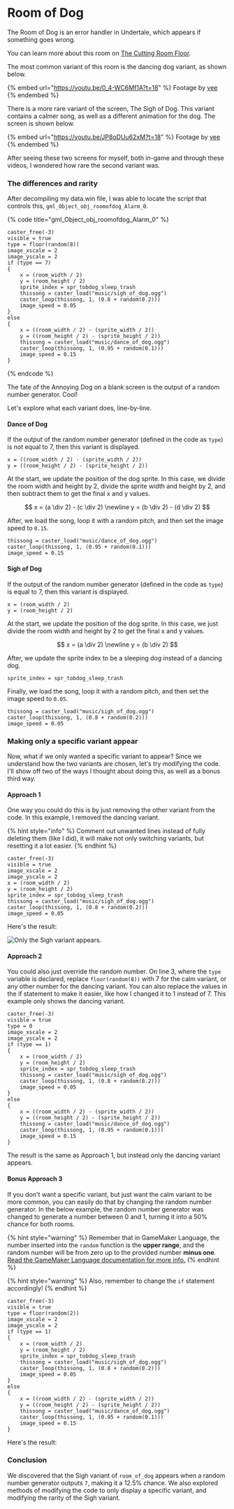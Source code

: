 # Room of Dog

The Room of Dog is an error handler in Undertale, which appears if something goes wrong.

You can learn more about this room on [The Cutting Room Floor](https://tcrf.net/Undertale#Dog\_Error\_Screens).

The most common variant of this room is the dancing dog variant, as shown below.

{% embed url="https://youtu.be/0_4-WC6Mf1A?t=18" %}
Footage by [vee](https://www.youtube.com/channel/UCNiA2v0dBQ1tYdEcwL99ZqQ)
{% endembed %}

There is a more rare variant of the screen, The Sigh of Dog. This variant contains a calmer song, as well as a different animation for the dog. The screen is shown below.

{% embed url="https://youtu.be/JP8oDUu62xM?t=18" %}
Footage by [vee](https://www.youtube.com/channel/UCNiA2v0dBQ1tYdEcwL99ZqQ)
{% endembed %}

After seeing these two screens for myself, both in-game and through these videos, I wondered how rare the second variant was.

### The differences and rarity

After decompiling my data.win file, I was able to locate the script that controls this, `gml_Object_obj_roomofdog_Alarm_0`.

{% code title="gml_Object_obj_roomofdog_Alarm_0" %}
```gml
caster_free(-3)
visible = true
type = floor(random(8))
image_xscale = 2
image_yscale = 2
if (type == 7)
{
    x = (room_width / 2)
    y = (room_height / 2)
    sprite_index = spr_tobdog_sleep_trash
    thissong = caster_load("music/sigh_of_dog.ogg")
    caster_loop(thissong, 1, (0.8 + random(0.2)))
    image_speed = 0.05
}
else
{
    x = ((room_width / 2) - (sprite_width / 2))
    y = ((room_height / 2) - (sprite_height / 2))
    thissong = caster_load("music/dance_of_dog.ogg")
    caster_loop(thissong, 1, (0.95 + random(0.1)))
    image_speed = 0.15
}
```
{% endcode %}

The fate of the Annoying Dog on a blank screen is the output of a random number generator. Cool!

Let's explore what each variant does, line-by-line.

#### Dance of Dog

If the output of the random number generator (defined in the code as `type`) is not equal to 7, then this variant is displayed.

```gml
x = ((room_width / 2) - (sprite_width / 2))
y = ((room_height / 2) - (sprite_height / 2))
```

At the start, we update the position of the dog sprite. In this case, we divide the room width and height by 2, divide the sprite width and height by 2, and then subtract them to get the final x and y values.

$$
x = (a \div 2) - (c \div 2) \newline y = (b \div 2) - (d \div 2)
$$

After, we load the song, loop it with a random pitch, and then set the image speed to `0.15`.

```gml
thissong = caster_load("music/dance_of_dog.ogg")
caster_loop(thissong, 1, (0.95 + random(0.1)))
image_speed = 0.15
```

#### Sigh of Dog

If the output of the random number generator (defined in the code as `type`) is equal to 7, then this variant is displayed.

```gml
x = (room_width / 2)
y = (room_height / 2)
```

At the start, we update the position of the dog sprite. In this case, we just divide the room width and height by 2 to get the final x and y values.

$$
x = (a \div 2) \newline y = (b \div 2)
$$

After, we update the sprite index to be a sleeping dog instead of a dancing dog.

```gml
sprite_index = spr_tobdog_sleep_trash
```

Finally, we load the song, loop it with a random pitch, and then set the image speed to `0.05`.

```gml
thissong = caster_load("music/sigh_of_dog.ogg")
caster_loop(thissong, 1, (0.8 + random(0.2)))
image_speed = 0.05
```

### Making only a specific variant appear

Now, what if we only wanted a specific variant to appear? Since we understand how the two variants are chosen, let's try modifying the code. I'll show off two of the ways I thought about doing this, as well as a bonus third way.

#### Approach 1

One way you could do this is by just removing the other variant from the code. In this example, I removed the dancing variant.

{% hint style="info" %}
Comment out unwanted lines instead of fully deleting them (like I did), it will make not only switching variants, but resetting it a lot easier.
{% endhint %}

```gml
caster_free(-3)
visible = true
image_xscale = 2
image_yscale = 2
x = (room_width / 2)
y = (room_height / 2)
sprite_index = spr_tobdog_sleep_trash
thissong = caster_load("music/sigh_of_dog.ogg")
caster_loop(thissong, 1, (0.8 + random(0.2)))
image_speed = 0.05
```

Here's the result:

![Only the Sigh variant appears.](.gitbook/assets/7Noth88s7g.gif)

#### Approach 2

You could also just override the random number. On line 3, where the `type` variable is declared, replace `floor(random(8))` with 7 for the calm variant, or any other number for the dancing variant. You can also replace the values in the if statement to make it easier, like how I changed it to 1 instead of 7. This example only shows the dancing variant.

```gml
caster_free(-3)
visible = true
type = 0
image_xscale = 2
image_yscale = 2
if (type == 1)
{
    x = (room_width / 2)
    y = (room_height / 2)
    sprite_index = spr_tobdog_sleep_trash
    thissong = caster_load("music/sigh_of_dog.ogg")
    caster_loop(thissong, 1, (0.8 + random(0.2)))
    image_speed = 0.05
}
else
{
    x = ((room_width / 2) - (sprite_width / 2))
    y = ((room_height / 2) - (sprite_height / 2))
    thissong = caster_load("music/dance_of_dog.ogg")
    caster_loop(thissong, 1, (0.95 + random(0.1)))
    image_speed = 0.15
}
```

The result is the same as Approach 1, but instead only the dancing variant appears.

#### Bonus Approach 3

If you don't want a specific variant, but just want the calm variant to be more common, you can easily do that by changing the random number generator. In the below example, the random number generator was changed to generate a number between 0 and 1, turning it into a 50% chance for both rooms.

{% hint style="warning" %}
Remember that in GameMaker Language, the number inserted into the `random` function is the **upper range**, and the random number will be from zero up to the provided number **minus one**. [Read the GameMaker Language documentation for more info.](https://manual.yoyogames.com/GameMaker\_Language/GML\_Reference/Maths\_And\_Numbers/Number\_Functions/random.htm)
{% endhint %}

{% hint style="warning" %}
Also, remember to change the `if` statement accordingly!
{% endhint %}

```gml
caster_free(-3)
visible = true
type = floor(random(2))
image_xscale = 2
image_yscale = 2
if (type == 1)
{
    x = (room_width / 2)
    y = (room_height / 2)
    sprite_index = spr_tobdog_sleep_trash
    thissong = caster_load("music/sigh_of_dog.ogg")
    caster_loop(thissong, 1, (0.8 + random(0.2)))
    image_speed = 0.05
}
else
{
    x = ((room_width / 2) - (sprite_width / 2))
    y = ((room_height / 2) - (sprite_height / 2))
    thissong = caster_load("music/dance_of_dog.ogg")
    caster_loop(thissong, 1, (0.95 + random(0.1)))
    image_speed = 0.15
}
```

Here's the result:



### Conclusion

We discovered that the Sigh variant of `room_of_dog` appears when a random number generator outputs `7`, making it a 12.5% chance. We also explored methods of modifying the code to only display a specific variant, and modifying the rarity of the Sigh variant.
